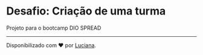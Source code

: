 <h1> Desafio: Criação de uma turma</h1>

<p> Projeto para o bootcamp DIO SPREAD </p>





------------

Disponibilizado com ♥ por [Luciana](https://github.com/Luciana-Rpdrigues).
